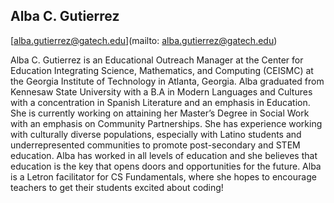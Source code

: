 ## Alba C. Gutierrez

[alba.gutierrez@gatech.edu](mailto: alba.gutierrez@gatech.edu)

Alba C. Gutierrez is an Educational Outreach Manager at the Center for Education Integrating Science, Mathematics, and Computing (CEISMC) at the Georgia Institute of Technology in Atlanta, Georgia.  Alba graduated from Kennesaw State University with a B.A in Modern Languages and Cultures with a concentration in Spanish Literature and an emphasis in Education.  She is currently working on attaining her Master’s Degree in Social Work with an emphasis on Community Partnerships.  She has experience working with culturally diverse populations, especially with Latino students and underrepresented communities to promote post-secondary and STEM education.  Alba has worked in all levels of education and she believes that education is the key that opens doors and opportunities for the future.  Alba is a Letron facilitator for CS Fundamentals, where she hopes to encourage teachers to get their students excited about coding!
